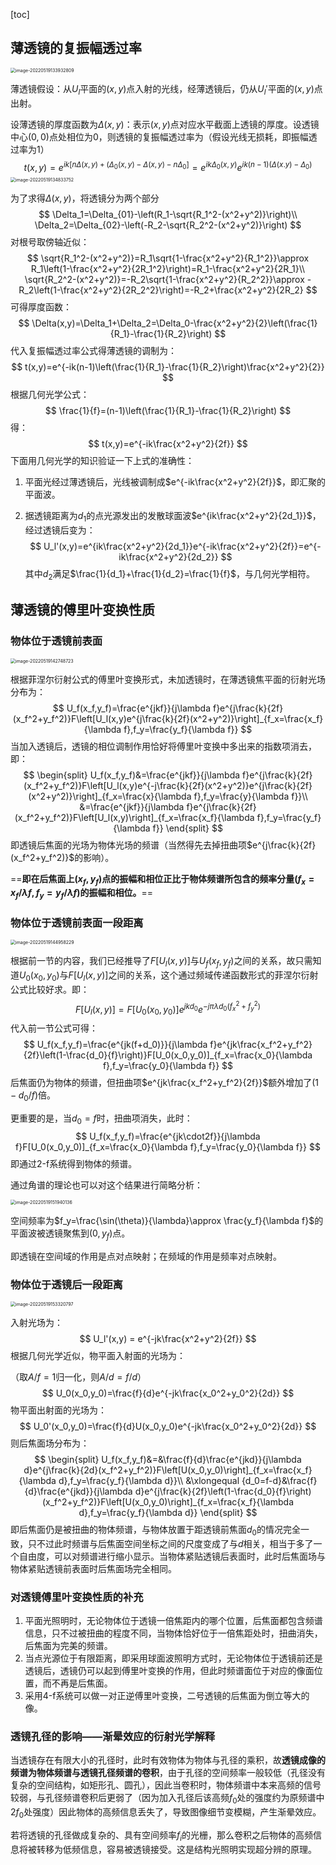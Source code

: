 [toc]

## 薄透镜的复振幅透过率

<img src="img/lens-fourier-optics/image-20220519133932809.png" alt="image-20220519133932809" style="zoom:50%;" />

薄透镜假设：从$U_l$平面的$(x,y)$点入射的光线，经薄透镜后，仍从$U_l'$平面的$(x,y)$点出射。

设薄透镜的厚度函数为$\Delta(x,y)$：表示$(x,y)$点对应水平截面上透镜的厚度。设透镜中心$(0,0)$点处相位为0，则透镜的复振幅透过率为（假设光线无损耗，即振幅透过率为1）
$$
t(x,y)=e^{ik[n\Delta(x,y)+(\Delta_0(x,y)-\Delta(x,y)-n\Delta_0]}=e^{ik\Delta_0(x,y)}e^{ik(n-1)(\Delta(x.y)-\Delta_0)}
$$
<img src="img/lens-fourier-optics/image-20220519134833752.png" alt="image-20220519134833752" style="zoom:50%;" />

为了求得$\Delta(x,y)$，将透镜分为两个部分
$$
\Delta_1=\Delta_{01}-\left(R_1-\sqrt{R_1^2-(x^2+y^2)}\right)\\
\Delta_2=\Delta_{02}-\left(-R_2-\sqrt{R_2^2-(x^2+y^2)}\right)
$$
对根号取傍轴近似：
$$
\sqrt{R_1^2-(x^2+y^2)}=R_1\sqrt{1-\frac{x^2+y^2}{R_1^2}}\approx R_1\left(1-\frac{x^2+y^2}{2R_1^2}\right)=R_1-\frac{x^2+y^2}{2R_1}\\
\sqrt{R_2^2-(x^2+y^2)}=-R_2\sqrt{1-\frac{x^2+y^2}{R_2^2}}\approx -R_2\left(1-\frac{x^2+y^2}{2R_2^2}\right)=-R_2+\frac{x^2+y^2}{2R_2}
$$
可得厚度函数：
$$
\Delta(x,y)=\Delta_1+\Delta_2=\Delta_0-\frac{x^2+y^2}{2}\left(\frac{1}{R_1}-\frac{1}{R_2}\right)
$$
代入复振幅透过率公式得薄透镜的调制为：
$$
t(x,y)=e^{-ik(n-1)\left(\frac{1}{R_1}-\frac{1}{R_2}\right)\frac{x^2+y^2}{2}}
$$
根据几何光学公式：
$$
\frac{1}{f}=(n-1)\left(\frac{1}{R_1}-\frac{1}{R_2}\right)
$$
得：
$$
t(x,y)=e^{-ik\frac{x^2+y^2}{2f}}
$$
下面用几何光学的知识验证一下上式的准确性：

1. 平面光经过薄透镜后，光线被调制成$e^{-ik\frac{x^2+y^2}{2f}}$，即汇聚的平面波。

2. 据透镜距离为$d_1$的点光源发出的发散球面波$e^{ik\frac{x^2+y^2}{2d_1}}$，经过透镜后变为：
   $$
   U_l'(x,y)=e^{ik\frac{x^2+y^2}{2d_1}}e^{-ik\frac{x^2+y^2}{2f}}=e^{-ik\frac{x^2+y^2}{2d_2}}
   $$
   其中$d_2$满足$\frac{1}{d_1}+\frac{1}{d_2}=\frac{1}{f}$，与几何光学相符。

## 薄透镜的傅里叶变换性质

### 物体位于透镜前表面

<img src="img/lens-fourier-optics/image-20220519142748723.png" alt="image-20220519142748723" style="zoom:50%;" />

根据菲涅尔衍射公式的傅里叶变换形式，未加透镜时，在薄透镜焦平面的衍射光场分布为：
$$
U_f(x_f,y_f)=\frac{e^{jkf}}{j\lambda f}e^{j\frac{k}{2f}(x_f^2+y_f^2)}F\left[U_l(x,y)e^{j\frac{k}{2f}(x^2+y^2)}\right]_{f_x=\frac{x_f}{\lambda f},f_y=\frac{y_f}{\lambda f}}
$$
当加入透镜后，透镜的相位调制作用恰好将傅里叶变换中多出来的指数项消去，即：
$$
\begin{split}
U_f(x_f,y_f)&=\frac{e^{jkf}}{j\lambda f}e^{j\frac{k}{2f}(x_f^2+y_f^2)}F\left[U_l(x,y)e^{-j\frac{k}{2f}(x^2+y^2)}e^{j\frac{k}{2f}(x^2+y^2)}\right]_{f_x=\frac{x}{\lambda f},f_y=\frac{y}{\lambda f}}\\
&=\frac{e^{jkf}}{j\lambda f}e^{j\frac{k}{2f}(x_f^2+y_f^2)}F\left[U_l(x,y)\right]_{f_x=\frac{x_f}{\lambda f},f_y=\frac{y_f}{\lambda f}}
\end{split}
$$
即透镜后焦面的光场为物体光场的频谱（当然得先去掉扭曲项$e^{j\frac{k}{2f}(x_f^2+y_f^2)}$的影响）。

==**即在后焦面上$(x_f,y_f)$点的振幅和相位正比于物体频谱所包含的频率分量$(f_x=x_f/\lambda f, f_y=y_f/\lambda f)$的振幅和相位。**==

### 物体位于透镜前表面一段距离

 <img src="img/lens-fourier-optics/image-20220519144958229.png" alt="image-20220519144958229" style="zoom:50%;" />

根据前一节的内容，我们已经推导了$F\left[U_l(x,y)\right]$与$U_f(x_f,y_f)$之间的关系，故只需知道$U_0(x_0,y_0)$与$F\left[U_l(x,y)\right]$之间的关系，这个通过频域传递函数形式的菲涅尔衍射公式比较好求。即：
$$
F\left[U_l(x,y)\right]=F[U_0(x_0,y_0)]e^{jkd_0}e^{-j\pi\lambda d_0(f_x^2+f_y^2)}
$$
代入前一节公式可得：
$$
U_f(x_f,y_f)=\frac{e^{jk(f+d_0)}}{j\lambda f}e^{jk\frac{x_f^2+y_f^2}{2f}\left(1-\frac{d_0}{f}\right)}F[U_0(x_0,y_0)]_{f_x=\frac{x_0}{\lambda f},f_y=\frac{y_0}{\lambda f}}
$$
后焦面仍为物体的频谱，但扭曲项$e^{jk\frac{x_f^2+y_f^2}{2f}}$额外增加了$(1-d_0/f)$倍。

更重要的是，当$d_0=f$时，扭曲项消失，此时：
$$
U_f(x_f,y_f)=\frac{e^{jk\cdot2f}}{j\lambda f}F[U_0(x_0,y_0)]_{f_x=\frac{x_0}{\lambda f},f_y=\frac{y_0}{\lambda f}}
$$
即通过2-f系统得到物体的频谱。

通过角谱的理论也可以对这个结果进行简略分析：

<img src="img/lens-fourier-optics/image-20220519151940136.png" alt="image-20220519151940136" style="zoom:50%;" />

空间频率为$f_y=\frac{\sin(\theta)}{\lambda}\approx \frac{y_f}{\lambda f}$的平面波被透镜聚焦到$(0,y_f)$点。

即透镜在空间域的作用是点对点映射；在频域的作用是频率对点映射。

### 物体位于透镜后一段距离

<img src="img/lens-fourier-optics/image-20220519153320797.png" alt="image-20220519153320797" style="zoom:50%;" />

入射光场为：
$$
U_l'(x,y) = e^{-jk\frac{x^2+y^2}{2f}}
$$
根据几何光学近似，物平面入射面的光场为：

（取$A/f=1$归一化，则$A/d=f/d$）
$$
U_0(x_0,y_0)=\frac{f}{d}e^{-jk\frac{x_0^2+y_0^2}{2d}}
$$
物平面出射面的光场为：
$$
U_0'(x_0,y_0)=\frac{f}{d}U(x_0,y_0)e^{-jk\frac{x_0^2+y_0^2}{2d}}
$$
则后焦面场分布为：
$$
\begin{split}
U_f(x_f,y_f)&=&\frac{f}{d}\frac{e^{jkd}}{j\lambda d}e^{j\frac{k}{2d}(x_f^2+y_f^2)}F\left[U(x_0,y_0)\right]_{f_x=\frac{x_f}{\lambda d},f_y=\frac{y_f}{\lambda d}}\\
&\xlongequal {d_0=f-d}&\frac{f}{d}\frac{e^{jkd}}{j\lambda d}e^{j\frac{k}{2f}\left(1-\frac{d_0}{f}\right)(x_f^2+y_f^2)}F\left[U(x_0,y_0)\right]_{f_x=\frac{x_f}{\lambda d},f_y=\frac{y_f}{\lambda d}}
\end{split}
$$
即后焦面仍是被扭曲的物体频谱，与物体放置于距透镜前焦面$d_0$的情况完全一致，只不过此时频谱与后焦面空间坐标之间的尺度变成了与$d$相关，相当于多了一个自由度，可以对频谱进行缩小显示。当物体紧贴透镜后表面时，此时后焦面场与物体紧贴透镜前表面时后焦面场完全相同。

### 对透镜傅里叶变换性质的补充

1. 平面光照明时，无论物体位于透镜一倍焦距内的哪个位置，后焦面都包含频谱信息，只不过被扭曲的程度不同，当物体恰好位于一倍焦距处时，扭曲消失，后焦面为完美的频谱。
2. 当点光源位于有限距离，即采用球面波照明方式时，无论物体位于透镜前还是透镜后，透镜仍可以起到傅里叶变换的作用，但此时频谱面位于对应的像面位置，而不再是后焦面。
3. 采用4-f系统可以做一对正逆傅里叶变换，二号透镜的后焦面为倒立等大的像。

### 透镜孔径的影响——渐晕效应的衍射光学解释

当透镜存在有限大小的孔径时，此时有效物体为物体与孔径的乘积，故**透镜成像的频谱为物体频谱与透镜孔径频谱的卷积**，由于孔径的空间频率一般较低（孔径没有复杂的空间结构，如矩形孔、圆孔），因此当卷积时，物体频谱中本来高频的信号较弱，与孔径频谱卷积后更弱了（因为加入孔径后该高频$f_0$处的强度约为原频谱中$2f_0$处强度）因此物体的高频信息丢失了，导致图像细节变模糊，产生渐晕效应。

若将透镜的孔径做成复杂的、具有空间频率$f_i$的光栅，那么卷积之后物体的高频信息将被转移为低频信息，容易被透镜接受。这是结构光照明实现超分辨的原理。